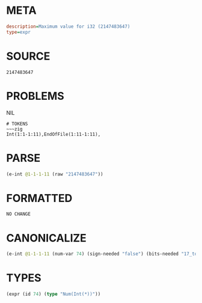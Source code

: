 # META
~~~ini
description=Maximum value for i32 (2147483647)
type=expr
~~~
# SOURCE
~~~roc
2147483647
~~~
# PROBLEMS
NIL

~~~
# TOKENS
~~~zig
Int(1:1-1:11),EndOfFile(1:11-1:11),
~~~
# PARSE
~~~clojure
(e-int @1-1-1-11 (raw "2147483647"))
~~~
# FORMATTED
~~~roc
NO CHANGE
~~~
# CANONICALIZE
~~~clojure
(e-int @1-1-1-11 (num-var 74) (sign-needed "false") (bits-needed "17_to_31") (value "2147483647") (id 74))
~~~
# TYPES
~~~clojure
(expr (id 74) (type "Num(Int(*))"))
~~~